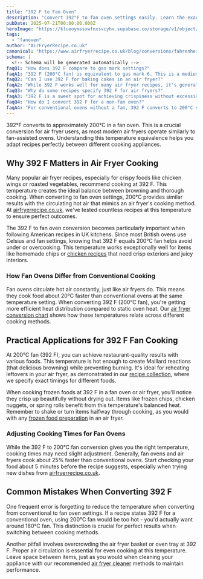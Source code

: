 ```yaml
---
title: "392 F to Fan Oven"
description: "Convert 392°F to fan oven settings easily. Learn the exact temperature and how it affects air fryer cooking for perfect results every time."
pubDate: 2025-07-21T00:00:00.000Z
heroImage: "https://klueoymssxwfnxsvcyhv.supabase.co/storage/v1/object/public/Shmucket/392-f-to-fan-oven.png"
tags:
  - "fanoven"
author: "AirFryerRecipe.co.uk"
canonical: "https://www.airfryerrecipe.co.uk/blog/conversions/fahrenheit-to-fan-oven/392-f-to-fan-oven"
schema: |
  <!-- Schema will be generated automatically -->
faqQ1: "How does 392 F compare to gas mark settings?"
faqA1: "392 F (200°C fan) is equivalent to gas mark 6. This is a medium-high heat setting suitable for roasting and baking in conventional ovens, though fan ovens and air fryers will cook faster at this temperature."
faqQ2: "Can I use 392 F for baking cakes in an air fryer?"
faqA2: "While 392 F works well for many air fryer recipes, it's generally too high for most cakes. Reduce to 160-180°C fan (320-356 F) for baking, as the intense heat circulation can cause uneven rising or burning."
faqQ3: "Why do some recipes specify 392 F for air fryers?"
faqA3: "392 F is a sweet spot for achieving crispiness without excessive drying. The rapid air circulation in air fryers creates efficient heat transfer at this temperature, perfect for foods that should be golden and crunchy."
faqQ4: "How do I convert 392 F for a non-fan oven?"
faqA4: "For conventional ovens without a fan, 392 F converts to 200°C static heat. However, you'll need to increase cooking time by about 20-25% compared to fan oven or air fryer settings at the same temperature."
---
```

<p>392°F converts to approximately 200°C in a fan oven. This is a crucial conversion for air fryer users, as most modern air fryers operate similarly to fan-assisted ovens. Understanding this temperature equivalence helps you adapt recipes perfectly between different cooking appliances.</p>

<h2>Why 392 F Matters in Air Fryer Cooking</h2>
<p>Many popular air fryer recipes, especially for crispy foods like chicken wings or roasted vegetables, recommend cooking at 392 F. This temperature creates the ideal balance between browning and thorough cooking. When converting to fan oven settings, 200°C provides similar results with the circulating hot air that mimics an air fryer's cooking method. At <a href=https://www.airfryerrecipe.co.uk>airfryerrecipe.co.uk</a>, we've tested countless recipes at this temperature to ensure perfect outcomes.</p>

<p>The 392 F to fan oven conversion becomes particularly important when following American recipes in UK kitchens. Since most British ovens use Celsius and fan settings, knowing that 392 F equals 200°C fan helps avoid under or overcooking. This temperature works exceptionally well for items like homemade chips or <a href=https://www.airfryerrecipe.co.uk/recipe-category/chicken>chicken recipes</a> that need crisp exteriors and juicy interiors.</p>

<h3>How Fan Ovens Differ from Conventional Cooking</h3>
<p>Fan ovens circulate hot air constantly, just like air fryers do. This means they cook food about 20°C faster than conventional ovens at the same temperature setting. When converting 392 F (200°C fan), you're getting more efficient heat distribution compared to static oven heat. Our <a href=https://www.airfryerrecipe.co.uk/air-fryer-conversion-chart>air fryer conversion chart</a> shows how these temperatures relate across different cooking methods.</p>

<h2>Practical Applications for 392 F Fan Cooking</h2>
<p>At 200°C fan (392 F), you can achieve restaurant-quality results with various foods. This temperature is hot enough to create Maillard reactions (that delicious browning) while preventing burning. It's ideal for reheating leftovers in your air fryer, as demonstrated in our <a href=https://www.airfryerrecipe.co.uk/recipes>recipe collection</a>, where we specify exact timings for different foods.</p>

<p>When cooking frozen foods at 392 F in a fan oven or air fryer, you'll notice they crisp up beautifully without drying out. Items like frozen chips, chicken nuggets, or spring rolls benefit from this temperature's balanced heat. Remember to shake or turn items halfway through cooking, as you would with any <a href=https://www.airfryerrecipe.co.uk/recipe-category/frozen-foods>frozen food preparation</a> in an air fryer.</p>

<h3>Adjusting Cooking Times for Fan Ovens</h3>
<p>While the 392 F to 200°C fan conversion gives you the right temperature, cooking times may need slight adjustment. Generally, fan ovens and air fryers cook about 25% faster than conventional ovens. Start checking your food about 5 minutes before the recipe suggests, especially when trying new dishes from <a href=https://www.airfryerrecipe.co.uk>airfryerrecipe.co.uk</a>.</p>

<h2>Common Mistakes When Converting 392 F</h2>
<p>One frequent error is forgetting to reduce the temperature when converting from conventional to fan oven settings. If a recipe states 392 F for a conventional oven, using 200°C fan would be too hot - you'd actually want around 180°C fan. This distinction is crucial for perfect results when switching between cooking methods.</p>

<p>Another pitfall involves overcrowding the air fryer basket or oven tray at 392 F. Proper air circulation is essential for even cooking at this temperature. Leave space between items, just as you would when cleaning your appliance with our recommended <a href=https://www.airfryerrecipe.co.uk/air-fryer-cleaner>air fryer cleaner</a> methods to maintain performance.</p>
